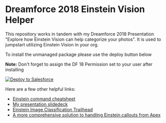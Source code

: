 <h1>Dreamforce 2018 Einstein Vision Helper</h1>
<p>This repository works in tandem with my Dreamforce 2018 Presentation "Explore how Einstein Vision can help categorize your photos". It is used to jumpstart utilizing Einstein Vision in your org.</p>
<p>To install the unmanaged package please use the deploy button below</p>
<p><b>Note:</b> Don't forget to assign the DF 18 Permission set to your user after installing</p>
<p>
	<a href="https://githubsfdeploy.herokuapp.com?owner=pbergner&repo=df18-einstein-vision&ref=master">
		<img alt="Deploy to Salesforce" src="https://raw.githubusercontent.com/afawcett/githubsfdeploy/master/src/main/webapp/resources/img/deploy.png"/>
	</a>
</p>
<p>Here are a few other helpful links:<br/>
	<ul>
		<li><a href="https://github.com/pbergner/df18-einstein-vision/blob/master/einstein%20command%20cheatsheet.docx">Einstein command cheatsheet</a></li>
		<li><a href="https://github.com/pbergner/df18-einstein-vision/blob/master/df18.pptx">My presentation slidedeck</a></li>
		<li><a href="https://trailhead.salesforce.com/en/projects/predictive_vision_apex">Einstein Image Classification Trailhead</a></li>
		<li><a href="https://github.com/muenzpraeger/salesforce-einstein-platform-apex">A more comprehensive solution to handling Einstein callouts from Apex</a></li>
	</ul>
</p>
